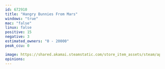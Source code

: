 ```yaml
---
id: 672910
title: "Hangry Bunnies From Mars"
windows: "true"
mac: "false"
linux: false
positive: 15
negative: 3
estimated_owners: "0 - 20000"
peak_ccu: 0

image: https://shared.akamai.steamstatic.com/store_item_assets/steam/apps/672910/header.jpg?t=1589558627
opinions:
---
```

